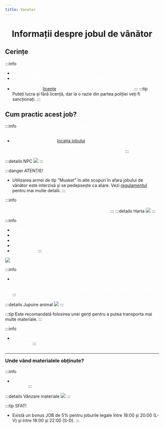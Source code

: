```yaml
---
title: Vanator
---
```

<script setup> 
    import KeyIcon from '../.vitepress/components/KeyIcon.vue'
</script>

# <span class="title-font"><center>Informații despre jobul de vânător</center></span>

## <span class="header-font">Cerințe</span>

:::info
- <span style="color:white">Experiență de minim 150 ore.</span>
- <span style="color:white">Deținerea unui tip de armă specială -> Musket (poate fi achiziționată de la NPC-ul jobului).</span>
- <span style="color:white">Deținerea unei [licențe](/general/licente) de vânător pentru a putea lucra legal.</span>
:::
:::tip
Puteți lucra și fără licență, dar la o razie din partea poliției veți fi sancționați.
:::

## <span class="header-font">Cum practic acest job?</span>

:::info
<span style="color:white">Acest job constă în vânarea animalelor și colectarea blănurilor, cărnii și a altor părți valoroase ale acestora pentru a le vinde.</span>

- <span style="color:white">Începi prin a merge la [locația jobului](locatii) și interacționați cu NPC-ul din interiorul clădirii pentru a-ți achiziționa Musketa și gloanțe cât considerați că aveți nevoie, și apoi începeți vânătoarea.</span>
:::

:::details NPC
![](https://i.imgur.com/6qch7tj.png)
:::

:::danger ATENȚIE!
- Utilizarea armei de tip "Musket" în alte scopuri în afara jobului de vânător este interzisă și se pedepsește ca atare. Vezi [regulamentul](/informatii/regulament.html) pentru mai multe detalii.
:::

:::info
<span style="color:white">- Odată ce ați început slectat opțiunea de a începe vânătoarea, mergeți la locația marcată cu o zonă verde pe hartă și începeți să vânați animalele care sunt marcate cu un checkpoint roșu.</span>
:::
:::details Harta
![](https://i.imgur.com/IjaO2nx.png)
:::

:::info
<span style="color:white">Există mai multe tipuri de animale:</span>
  - <span style="color:white">Iepure</span>
  - <span style="color:white">Șoim</span>
  - <span style="color:white">Cormoran</span>
  - <span style="color:white">Pantera</span>
  - <span style="color:white">Porc mistreț</span>
:::

![](https://i.imgur.com/YssdCNV.gif)

:::info
- <span style="color:white">După ce omorâți un animal, trebuie să vă apropiați de el și cu tasta <KeyIcon keyType="e"/> începeți să-l jupuiți. Greutatea materialelor obținute poate varia în funcție de animal și de cât noroc aveți să prindeți un animal "mai mare".</span>
:::

:::details Jupuire animal
![](https://i.imgur.com/bpmQtT9.gif)
:::

:::tip
Este recomandată folosirea unei genți pentru a putea transporta mai multe materiale.
:::

:::info
- <span style="color:white">Dacă vreți să terminați vânătoarea, vă puteți îndepărta de zona marcată cu verde.</span>
:::

<hr style="transform: translateY(10px)"/>

### <span class="header-font">Unde vând materialele obținute?</span>

:::info
- <span style="color:white">Pentru a vinde materialele obținute, puteți afla locația de la NPC-ul jobului.</span>
:::

:::details Vânzare materiale
![](https://i.imgur.com/E1Zp1xS.gif)
:::

:::tip SFAT!
- Există un bonus JOB de 5% pentru joburile legale între 18:00 și 20:00 (L-V) și între 18:00 și 22:00 (S-D).
:::